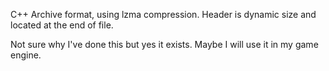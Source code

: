 C++ Archive format, using lzma compression. Header is dynamic size and located at the end of file.

Not sure why I've done this but yes it exists. Maybe I will use it in my game engine.